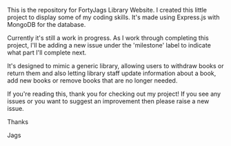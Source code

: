This is the repository for FortyJags Library Website. 
I created this little project to display some of my coding skills. It's made using Express.js with MongoDB for the database. 

Currently it's still a work in progress. As I work through completing this project, I'll be adding a new issue under the 'milestone' label to indicate what part I'll complete next. 

It's designed to mimic a generic library, allowing users to withdraw books or return them and also letting library staff update information about a book, add new books or remove books that are no longer needed. 

If you're reading this, thank you for checking out my project! If you see any issues or you want to suggest an improvement then please raise a new issue.

Thanks

Jags
